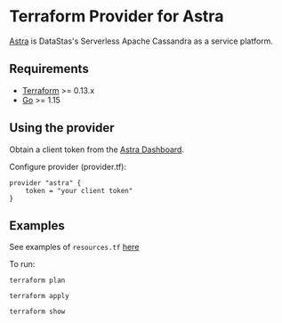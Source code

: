 # Terraform Provider for Astra

[Astra](https://astra.datastax.com/register) is DataStas's Serverless Apache Cassandra as a service platform.

## Requirements

-	[Terraform](https://www.terraform.io/downloads.html) >= 0.13.x
-	[Go](https://golang.org/doc/install) >= 1.15

## Using the provider

Obtain a client token from the [Astra Dashboard](https://astra.datastax.com).

Configure provider (provider.tf):

```hcl
provider "astra" {
    token = "your client token"
}
```


## Examples

See examples of `resources.tf` [here](https://github.com/datastax/terraform-provider-astra/tree/main/examples)

To run:

    terraform plan

    terraform apply

    terraform show
